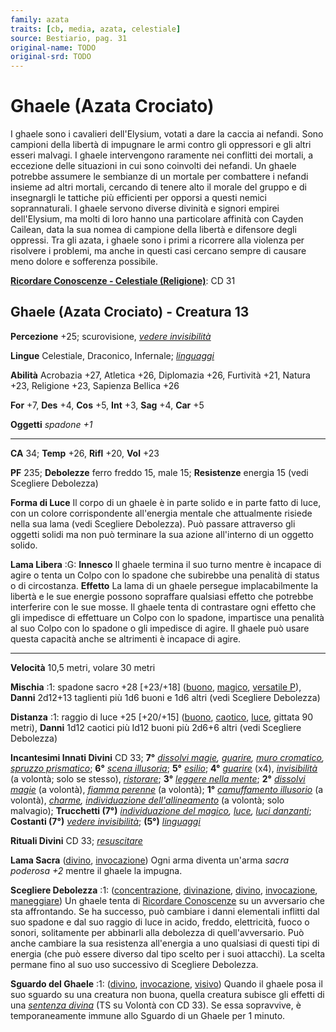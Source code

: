 ```yaml
---
family: azata
traits: [cb, media, azata, celestiale]
source: Bestiario, pag. 31
original-name: TODO
original-srd: TODO
---
```


# Ghaele (Azata Crociato)

I ghaele sono i cavalieri dell'Elysium, votati a dare la caccia ai nefandi. Sono
campioni della libertà di impugnare le armi contro gli oppressori e gli altri
esseri malvagi. I ghaele intervengono raramente nei conflitti dei mortali, a
eccezione delle situazioni in cui sono coinvolti dei nefandi. Un ghaele potrebbe
assumere le sembianze di un mortale per combattere i nefandi insieme ad altri
mortali, cercando di tenere alto il morale del gruppo e di insegnargli le
tattiche più efficienti per opporsi a questi nemici soprannaturali. I ghaele
servono diverse divinità e signori empirei dell'Elysium, ma molti di loro hanno
una particolare affinità con Cayden Cailean, data la sua nomea di campione della
libertà e difensore degli oppressi. Tra gli azata, i ghaele sono i primi a
ricorrere alla violenza per risolvere i problemi, ma anche in questi casi
cercano sempre di causare meno dolore e sofferenza possibile.

**[Ricordare Conoscenze - Celestiale (Religione)](/azioni/abilita/ricordare-conoscenze)**:
CD 31

## Ghaele (Azata Crociato) - Creatura 13

**Percezione** +25; scurovisione,
_[vedere invisibilità](/incantesimi/vedere-invisibilita)_

**Lingue** Celestiale, Draconico, Infernale;
_[linguaggi](/incantesimi/linguaggi)_

**Abilità** Acrobazia +27, Atletica +26, Diplomazia +26, Furtività +21, Natura
+23, Religione +23, Sapienza Bellica +26

**For** +7, **Des** +4, **Cos** +5, **Int** +3, **Sag** +4, **Car** +5

**Oggetti** _spadone +1_

---

**CA** 34; **Temp** +26, **Rifl** +20, **Vol** +23

**PF** 235; **Debolezze** ferro freddo 15, male 15; **Resistenze** energia 15
(vedi Scegliere Debolezza)

**Forma di Luce** Il corpo di un ghaele è in parte solido e in parte fatto di
luce, con un colore corrispondente all'energia mentale che attualmente risiede
nella sua lama (vedi Scegliere Debolezza). Può passare attraverso gli oggetti
solidi ma non può terminare la sua azione all'interno di un oggetto solido.

**Lama Libera** :G: **Innesco** Il ghaele termina il suo turno mentre è incapace
di agire o tenta un Colpo con lo spadone che subirebbe una penalità di status o
di circostanza. **Effetto** La lama di un ghaele persegue implacabilmente la
libertà e le sue energie possono sopraffare qualsiasi effetto che potrebbe
interferire con le sue mosse. Il ghaele tenta di contrastare ogni effetto che
gli impedisce di effettuare un Colpo con lo spadone, impartisce una penalità al
suo Colpo con lo spadone o gli impedisce di agire. Il ghaele può usare questa
capacità anche se altrimenti è incapace di agire.

---

**Velocità** 10,5 metri, volare 30 metri

**Mischia** :1: spadone sacro +28 \[+23/+18] ([buono](/tratti/buono),
[magico](/tratti/magico), [versatile P](/tratti/versatile)), **Danni** 2d12+13
taglienti più 1d6 buoni e 1d6 altri (vedi Scegliere Debolezza)

**Distanza** :1: raggio di luce +25 \[+20/+15] ([buono](/tratti/buono),
[caotico](/tratti/caotico), [luce](/tratti/luce), gittata 90 metri), **Danni**
1d12 caotici più Id12 buoni più 2d6+6 altri (vedi Scegliere Debolezza)

**Incantesimi Innati Divini** CD 33; **7°**
_[dissolvi magie](/incantesimi/dissolvi-magie), [guarire](/incantesimi/guarire),
[muro cromatico](/incantesimi/muro-cromatico),
[spruzzo prismatico](/incantesimi/spruzzo-prismatico)_; **6°**
_[scena illusoria](/incantesimi/scena-illusoria)_; **5°**
_[esilio](/incantesimi/esilio)_; **4°** _[guarire](/incantesimi/guarire)_ (x4),
_[invisibilità](/incantesimi/invisibilita)_ (a volontà; solo se stesso),
_[ristorare](/incantesimi/ristorare)_; **3°**
_[leggere nella mente](/incantesimi/leggere-nella-mente)_; **2°**
_[dissolvi magie](/incantesimi/dissolvi-magie)_ (a volontà),
_[fiamma perenne](/incantesimi/fiamma-perenne)_ (a volontà); **1°**
_[camuffamento illusorio](/incantesimi/camuffamento-illusorio)_ (a volontà),
_[charme](/incantesimi/charme),
[individuazione dell'allineamento](/incantesimi/individuazione-dellallineamento)_
(a volontà; solo malvagio); **Trucchetti (7°)**
_[individuazione del magico](/incantesimi/individuazione-del-magico),
[luce](/incantesimi/luce), [luci danzanti](/incantesimi/luci-danzanti)_;
**Costanti (7°)** _[vedere invisibilità](/incantesimi/vedere-invisibilita)_;
**(5°)** _[linguaggi](/incantesimi/linguaggi)_

**Rituali Divini** CD 33; _[resuscitare](/incantesimi/rituali)_

**Lama Sacra** ([divino](/tratti/divino), [invocazione](/tratti/invocazione))
Ogni arma diventa un'arma _sacra poderosa +2_ mentre il ghaele la impugna.

**Scegliere Debolezza** :1: ([concentrazione](/tratti/concentrazione),
[divinazione](/tratti/divinazione), [divino](/tratti/divino),
[invocazione](/tratti/invocazione), [maneggiare](/tratti/maneggiare)) Un ghaele
tenta di [Ricordare Conoscenze](/azioni/abilita/ricordare-conoscenze) su un
avversario che sta affrontando. Se ha successo, può cambiare i danni elementali
inflitti dal suo spadone e dal suo raggio di luce in acido, freddo, elettricità,
fuoco o sonori, solitamente per abbinarli alla debolezza di quell'avversario.
Può anche cambiare la sua resistenza all'energia a uno qualsiasi di questi tipi
di energia (che può essere diverso dal tipo scelto per i suoi attacchi). La
scelta permane fino al suo uso successivo di Scegliere Debolezza.

**Sguardo del Ghaele** :1: ([divino](/tratti/divino),
[invocazione](/tratti/invocazione), [visivo](/tratti/visivo)) Quando il ghaele
posa il suo sguardo su una creatura non buona, quella creatura subisce gli
effetti di una _[sentenza divina](/incantesimi/sentenza-divina)_ (TS su Volontà
con CD 33). Se essa sopravvive, è temporaneamente immune allo Sguardo di un
Ghaele per 1 minuto.
